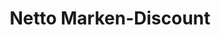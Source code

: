 ---
title: "Netto Marken-Discount"
url: /regensburg/netto-marken-discount-rennweg/
shop: Supermarkt
---